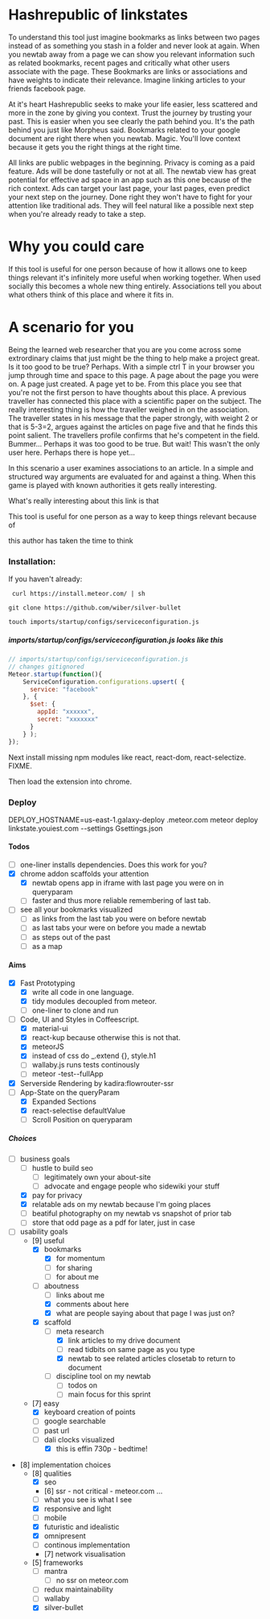 # Hashrepublic of linkstates

To understand this tool just imagine bookmarks as links between two pages instead of as something you stash in a folder and never look at again. When you newtab away from a page we can show you relevant information such as related bookmarks, recent pages and critically what other users associate with the page. These Bookmarks are links or associations and have weights to indicate their relevance. Imagine linking articles to your friends facebook page.

At it's heart Hashrepublic seeks to make your life easier, less scattered and more in the zone by giving you context. Trust the journey by trusting your past. This is easier when you see clearly the path behind you. It's the path behind you just like Morpheus said. Bookmarks related to your google document are right there when you newtab. Magic. You'll love context because it gets you the right things at the right time.

All links are public webpages in the beginning. Privacy is coming as a paid feature. Ads will be done tastefully or not at all. The newtab view has great potential for effective ad space in an app such as this one because of the rich context. Ads can target your last page, your last pages, even predict your next step on the journey. Done right they won't have to fight for your attention like traditional ads. They will feel natural like a possible next step when you're already ready to take a step.

# Why you could care
If this tool is useful for one person because of how it allows one to keep things relevant it's infinitely more useful when working together. When used socially this becomes a whole new thing entirely. Associations tell you about what others think of this place and where it fits in.

# A scenario for you
Being the learned web researcher that you are you come across some extrordinary claims that just might be the thing to help make a project great. Is it too good to be true? Perhaps. With a simple ctrl T in your browser you jump through time and space to this page. A page about the page you were on. A page just created. A page yet to be. From this place you see that you're not the first person to have thoughts about this place. A previous traveller has connected this place with a scientific paper on the subject. The really interesting thing is how the traveller weighed in on the association. The traveller states in his message that the paper strongly, with weight 2 or that is 5-3=2, argues against the articles on page five and that he finds this point salient. The travellers profile confirms that he's competent in the field. Bummer... Perhaps it was too good to be true. But wait! This wasn't the only user here. Perhaps there is hope yet...

In this scenario a user examines associations to an article. In a simple and structured way arguments are evaluated for and against a thing. When this game is played with known authorities it gets really interesting.

What's really interesting about this link is that


This tool is useful for one person as a way to keep things relevant because of

this author has taken the time to think

### Installation:

If you haven't already:
```
 curl https://install.meteor.com/ | sh

git clone https://github.com/wiber/silver-bullet

touch imports/startup/configs/serviceconfiguration.js
```

##### imports/startup/configs/serviceconfiguration.js looks like this
``` javascript
// imports/startup/configs/serviceconfiguration.js
// changes gitignored
Meteor.startup(function(){
    ServiceConfiguration.configurations.upsert( {
      service: "facebook"
    }, {
      $set: {
        appId: "xxxxxx",
        secret: "xxxxxxx"
      }
    } );
});
```

Next install missing npm modules like react, react-dom, react-selectize. FIXME.


Then load the extension into chrome.


### Deploy

DEPLOY_HOSTNAME=us-east-1.galaxy-deploy
.meteor.com meteor deploy linkstate.youiest.com --settings Gsettings.json
#### Todos
- [ ] one-liner installs dependencies. Does this work for you?
- [x] chrome addon scaffolds your attention
    - [x] newtab opens app in iframe with last page you were on in queryparam
    - [ ] faster and thus more reliable remembering of last tab.
- [ ] see all your bookmarks visualized
  - [ ] as links from the last tab you were on before newtab
  - [ ] as last tabs your were on before you made a newtab
  - [ ] as steps out of the past
  - [ ] as a map

#### Aims
- [x] Fast Prototyping
  - [x] write all code in one language.
  - [x] tidy modules decoupled from meteor.
  - [ ] one-liner to clone and run
- [ ] Code, UI and Styles in Coffeescript.
  - [x] material-ui
  - [x] react-kup because otherwise this is not that.
  - [x] meteorJS
  - [x] instead of css do _.extend {}, style.h1
  - [ ] wallaby.js runs tests continously
  - [ ] meteor -test--fullApp
- [x] Serverside Rendering by kadira:flowrouter-ssr
- [ ] App-State on the queryParam
  - [x] Expanded Sections
  - [x] react-selectise defaultValue
  - [ ] Scroll Position on queryparam

##### Choices
- [ ] business goals
  - [ ] hustle to build seo
    - [ ] legitimately own your about-site
    - [ ] advocate and engage people who sidewiki your stuff
  - [x] pay for privacy
  - [x] relatable ads on my newtab because I'm going places
  - [ ] beatiful photography on my newtab vs snapshot of prior tab
  - [ ] store that odd page as a pdf for later, just in case
- [ ] usability goals
  - [9] useful
    - [x] bookmarks
      - [x] for momentum
      - [ ] for sharing
      - [ ] for about me
    - [ ] aboutness
      - [ ] links about me
      - [x] comments about here
      - [x] what are people saying about that page I was just on?
    - [x] scaffold
      - [ ] meta research
        - [x] link articles to my drive document
        - [ ] read tidbits on same page as you type
        - [x] newtab to see related articles closetab to return to document
      - [ ] discipline tool on my newtab
        - [ ] todos on
        - [ ] main focus for this sprint
  - [7] easy
    - [x] keyboard creation of points
    - [ ] google searchable
    - [ ] past url
    - [ ] dali clocks visualized
      - [x] this is effin 730p - bedtime!
- [8] implementation choices
  - [8] qualities
    - [x] seo
    - [6] ssr - not critical - meteor.com ...
    - [ ] what you see is what I see
    - [x] responsive and light
    - [ ] mobile
    - [x] futuristic and idealistic
    - [x] omnipresent
    - [ ] continous implementation
    - [7] network visualisation
  - [5] frameworks
    - [ ] mantra
      - [ ] no ssr on meteor.com
    - [ ] redux maintainability
    - [ ] wallaby
    - [x] silver-bullet
